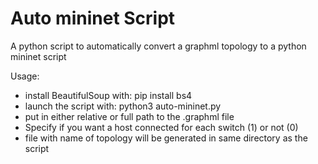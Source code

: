# Auto mininet Script
A python script to automatically convert a graphml topology to a python mininet script

Usage:
  - install BeautifulSoup with: pip install bs4
  - launch the script with: python3 auto-mininet.py
  - put in either relative or full path to the .graphml file
  - Specify if you want a host connected for each switch (1) or not (0)
  - file with name of topology will be generated in same directory as the script
